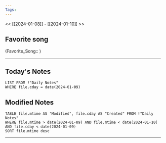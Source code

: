 ```yaml
---
Tags:
---
```

<< [[2024-01-08]] - [[2024-01-10]] >>
## Favorite song
(Favorite_Song:: )

___
## Today's Notes
```dataview
LIST FROM !"Daily Notes"
WHERE file.cday = date(2024-01-09)
```
## Modified Notes
```dataview
TABLE file.mtime AS "Modified", file.cday AS "Created" FROM !"Daily Notes" 
WHERE file.mtime > date(2024-01-09) AND file.mtime < date(2024-01-10) AND file.cday < date(2024-01-09)
SORT file.mtime desc
```
___
